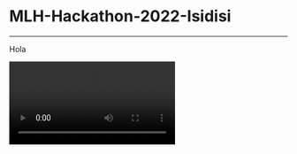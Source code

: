 # MLH-Hackathon-2022-Isidisi

---

Hola


<video src="https://drive.google.com/file/d/1odApEdQxwPZXujbrEzFWqrf7M1bOZbmQ/view" slign="center">
